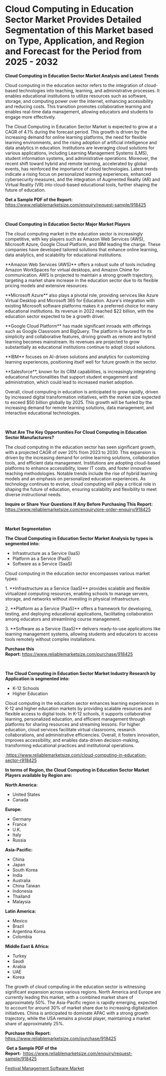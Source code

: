 <p><h1>Cloud Computing in Education Sector Market Provides Detailed Segmentation of this Market based on Type, Application, and Region and Forecast for the Period from 2025 - 2032</h1></p><p><strong>Cloud Computing in Education Sector Market Analysis and Latest Trends</strong></p>
<p><p>Cloud computing in the education sector refers to the integration of cloud-based technologies into teaching, learning, and administrative processes. It enables educational institutions to utilize resources such as software, storage, and computing power over the internet, enhancing accessibility and reducing costs. This transition promotes collaborative learning and enables real-time data management, allowing educators and students to engage more effectively.</p><p>The Cloud Computing in Education Sector Market is expected to grow at a CAGR of 4.1% during the forecast period. This growth is driven by the increasing demand for online learning platforms, the need for flexible learning environments, and the rising adoption of artificial intelligence and data analytics in education. Institutions are leveraging cloud solutions for various applications, including Learning Management Systems (LMS), student information systems, and administrative operations. Moreover, the recent shift toward hybrid and remote learning, accelerated by global events, has reinforced the importance of cloud technologies. Latest trends indicate a rising focus on personalized learning experiences, enhanced cybersecurity measures, and the integration of Augmented Reality (AR) and Virtual Reality (VR) into cloud-based educational tools, further shaping the future of education.</p></p>
<p><strong>Get a Sample PDF of the Report:&nbsp;</strong> <a href="https://www.reliablemarketsize.com/enquiry/request-sample/918425?utm_campaign=2749&utm_medium=2&utm_source=Github&utm_content=ia&utm_term=06032025&utm_id=cloud-computing-in-education-sector">https://www.reliablemarketsize.com/enquiry/request-sample/918425</a></p>
<p>&nbsp;</p>
<p><strong>Cloud Computing in Education Sector Major Market Players</strong></p>
<p><p>The cloud computing market in the education sector is increasingly competitive, with key players such as Amazon Web Services (AWS), Microsoft Azure, Google Cloud Platform, and IBM leading the charge. These companies have developed tailored solutions that enhance online learning, data analytics, and scalability for educational institutions.</p><p>**Amazon Web Services (AWS)** offers a robust suite of tools including Amazon WorkSpaces for virtual desktops, and Amazon Chime for communication. AWS is projected to maintain a strong growth trajectory, targeting a market share increase in the education sector due to its flexible pricing models and extensive resources.</p><p>**Microsoft Azure** also plays a pivotal role, providing services like Azure Virtual Desktop and Microsoft 365 for Education. Azure's integration with existing Microsoft software platforms makes it a preferred choice for many educational institutions. Its revenue in 2022 reached $22 billion, with the education sector expected to be a growth driver.</p><p>**Google Cloud Platform** has made significant inroads with offerings such as Google Classroom and BigQuery. The platform is favored for its simplicity and collaborative features, driving growth as remote and hybrid learning becomes mainstream. Its revenues are projected to grow substantially as educational institutions continue to adopt cloud solutions.</p><p>**IBM** focuses on AI-driven solutions and analytics for customizing learning experiences, positioning itself well for future growth in the sector.</p><p>**Salesforce**, known for its CRM capabilities, is increasingly integrating educational functionalities that support student engagement and administration, which could lead to increased market adoption.</p><p>Overall, cloud computing in education is anticipated to grow rapidly, driven by increased digital transformation initiatives, with the market size expected to exceed $50 billion globally by 2025. This growth will be fueled by the increasing demand for remote learning solutions, data management, and interactive educational technologies.</p></p>
<p>&nbsp;</p>
<p><strong>What Are The Key Opportunities For Cloud Computing in Education Sector Manufacturers?</strong></p>
<p><p>The cloud computing in the education sector has seen significant growth, with a projected CAGR of over 20% from 2023 to 2030. This expansion is driven by the increasing demand for online learning solutions, collaboration tools, and efficient data management. Institutions are adopting cloud-based platforms to enhance accessibility, lower IT costs, and foster innovative teaching methodologies. Notable trends include the rise of hybrid learning models and an emphasis on personalized education experiences. As technology continues to evolve, cloud computing will play a critical role in shaping the future of education, ensuring scalability and flexibility to meet diverse instructional needs.</p></p>
<p><strong>Inquire or Share Your Questions If Any Before Purchasing This Report:</strong> <a href="https://www.reliablemarketsize.com/enquiry/pre-order-enquiry/918425?utm_campaign=2749&utm_medium=2&utm_source=Github&utm_content=ia&utm_term=06032025&utm_id=cloud-computing-in-education-sector">https://www.reliablemarketsize.com/enquiry/pre-order-enquiry/918425</a></p>
<p>&nbsp;</p>
<p><strong>Market Segmentation</strong></p>
<p><strong>The Cloud Computing in Education Sector Market Analysis by types is segmented into:</strong></p>
<p><ul><li>Infrastructure as a Service (IaaS)</li><li>Platform as a Service (PaaS)</li><li>Software as a Service (SaaS)</li></ul></p>
<p><p>Cloud computing in the education sector encompasses various market types: </p><p>1. **Infrastructure as a Service (IaaS)** provides scalable and flexible virtualized computing resources, enabling schools to manage servers, storage, and networks without investing in physical infrastructure. </p><p>2. **Platform as a Service (PaaS)** offers a framework for developing, testing, and deploying educational applications, facilitating collaboration among educators and streamlining course management. </p><p>3. **Software as a Service (SaaS)** delivers ready-to-use applications like learning management systems, allowing students and educators to access tools remotely without complex installations.</p></p>
<p><strong>Purchase this Report:&nbsp;</strong><a href="https://www.reliablemarketsize.com/purchase/918425?utm_campaign=2749&utm_medium=2&utm_source=Github&utm_content=ia&utm_term=06032025&utm_id=cloud-computing-in-education-sector">https://www.reliablemarketsize.com/purchase/918425</a></p>
<p>&nbsp;</p>
<p><strong>The Cloud Computing in Education Sector Market Industry Research by Application is segmented into:</strong></p>
<p><ul><li>K-12 Schools</li><li>Higher Education</li></ul></p>
<p><p>Cloud computing in the education sector enhances learning experiences in K-12 and higher education markets by providing scalable resources and flexible access to digital tools. In K-12 schools, it supports collaborative learning, personalized education, and efficient management through platforms for sharing resources and streaming lessons. For higher education, cloud services facilitate virtual classrooms, research collaborations, and administrative efficiencies. Overall, it fosters innovation, improves accessibility, and enables data-driven decision-making, transforming educational practices and institutional operations.</p></p>
<p><a href="https://www.reliablemarketsize.com/cloud-computing-in-education-sector-r918425?utm_campaign=2749&utm_medium=2&utm_source=Github&utm_content=ia&utm_term=06032025&utm_id=cloud-computing-in-education-sector">&nbsp;https://www.reliablemarketsize.com/cloud-computing-in-education-sector-r918425</a></p>
<p><strong>In terms of Region, the Cloud Computing in Education Sector Market Players available by Region are:</strong></p>
<p>
    <p> <strong> North America: </strong>
        <ul>
            <li>United States</li>
            <li>Canada</li>
        </ul>
        </p> 
    <p> <strong> Europe: </strong>
        <ul>
            <li>Germany</li>
            <li>France</li>
            <li>U.K.</li>
            <li>Italy</li>
            <li>Russia</li>
        </ul>
        </p> 
    <p> <strong> Asia-Pacific: </strong>
        <ul>
            <li>China</li>
            <li>Japan</li>
            <li>South Korea</li>
            <li>India</li>
            <li>Australia</li>
            <li>China Taiwan</li>
            <li>Indonesia</li>
            <li>Thailand</li>
            <li>Malaysia</li>
        </ul>
        </p> 
    <p> <strong> Latin America: </strong>
        <ul>
            <li>Mexico</li>
            <li>Brazil</li>
            <li>Argentina Korea</li>
            <li>Colombia</li>
        </ul>
        </p> 
    <p> <strong> Middle East & Africa: </strong>
        <ul>
            <li>Turkey</li>
            <li>Saudi</li>
            <li>Arabia</li>
            <li>UAE</li>
            <li>Korea</li>
        </ul>
    </p>
    </p>
<p><p>The growth of cloud computing in the education sector is witnessing significant expansion across various regions. North America and Europe are currently leading this market, with a combined market share of approximately 50%. The Asia-Pacific region is rapidly emerging, expected to account for around 30% of market share due to increasing digitalization initiatives. China is anticipated to dominate APAC with a strong growth trajectory, while the USA remains a pivotal player, maintaining a market share of approximately 25%.</p></p>
<p><strong>Purchase this Report: </strong><a href="https://www.reliablemarketsize.com/purchase/918425?utm_campaign=2749&utm_medium=2&utm_source=Github&utm_content=ia&utm_term=06032025&utm_id=cloud-computing-in-education-sector">https://www.reliablemarketsize.com/purchase/918425</a></p>
<p>&nbsp;<strong>Get a Sample PDF of the Report:&nbsp;&nbsp;</strong><a href="https://www.reliablemarketsize.com/enquiry/request-sample/918425?utm_campaign=2749&utm_medium=2&utm_source=Github&utm_content=ia&utm_term=06032025&utm_id=cloud-computing-in-education-sector">https://www.reliablemarketsize.com/enquiry/request-sample/918425</a></p>
<p><strong></strong></p>
<p><p><a href="https://github.com/ziogaskangui96/Market-Research-Report-List-1/blob/main/festival-management-software-market.md?utm_campaign=2749&utm_medium=2&utm_source=Github&utm_content=ia&utm_term=06032025&utm_id=cloud-computing-in-education-sector">Festival Management Software Market</a></p></p>
